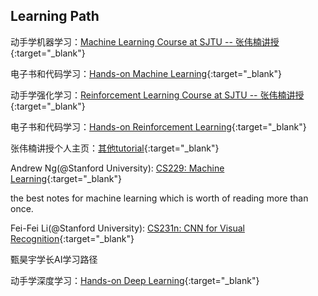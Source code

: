 ## Learning Path

动手学机器学习：[Machine Learning Course at SJTU -- 张伟楠讲授](https://wnzhang.net/teaching/sjtu-ml-2024/index.html){:target="_blank"}

电子书和代码学习：[Hands-on Machine Learning](https://hml.boyuai.com/){:target="_blank"}

动手学强化学习：[Reinforcement Learning Course at SJTU -- 张伟楠讲授](https://wnzhang.net/teaching/sjtu-rl-2024/){:target="_blank"}

电子书和代码学习：[Hands-on Reinforcement Learning](https://hrl.boyuai.com/){:target="_blank"}

张伟楠讲授个人主页：[其他tutorial](https://wnzhang.net/){:target="_blank"}

Andrew Ng(@Stanford University): [CS229: Machine Learning](https://cs229.stanford.edu/){:target="_blank"}

the best notes for machine learning which is worth of reading more than once.

Fei-Fei Li(@Stanford University): [CS231n: CNN for Visual Recognition](https://cs231n.stanford.edu/){:target="_blank"}

甄昊宇学长AI学习路径

动手学深度学习：[Hands-on Deep Learning](https://zh.d2l.ai/index.html#){:target="_blank"}



